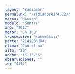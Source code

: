 ```yaml
---
layout: "radiador"
permalink: "/radiadores/4572/"
marca: "Nissan"
modelo: "Sentra"
ano: "2017"
motor: "L4 1.8"
transmision: "Automática"
parte: "214103SH0A"
clima: "Con clima"
alto: "20"
ancho: "15 15/16"
observaciones: ""
id: "4572"
---
```


